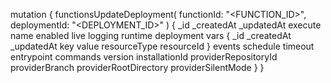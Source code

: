 mutation {
    functionsUpdateDeployment(
        functionId: "<FUNCTION_ID>",
        deploymentId: "<DEPLOYMENT_ID>"
    ) {
        _id
        _createdAt
        _updatedAt
        execute
        name
        enabled
        live
        logging
        runtime
        deployment
        vars {
            _id
            _createdAt
            _updatedAt
            key
            value
            resourceType
            resourceId
        }
        events
        schedule
        timeout
        entrypoint
        commands
        version
        installationId
        providerRepositoryId
        providerBranch
        providerRootDirectory
        providerSilentMode
    }
}
